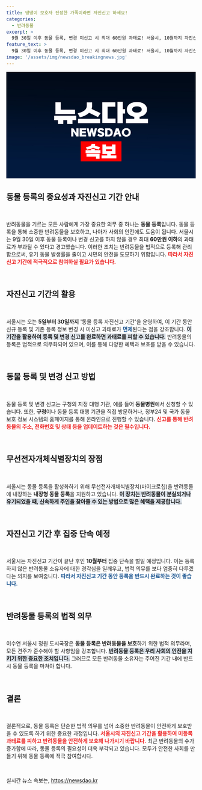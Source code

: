 ```yaml
---
title: 댕댕이 보호자 진정한 가족이라면 자진신고 하세요!
categories:
  - 반려동물
excerpt: >
  9월 30일 이후 동물 등록, 변경 미신고 시 최대 60만원 과태료! 서울시, 10월까지 자진신고 기간 운영. 반려동물 보호를 위한 법적 의무, 놓치지 마세요!
feature_text: >
  9월 30일 이후 동물 등록, 변경 미신고 시 최대 60만원 과태료! 서울시, 10월까지 자진신고 기간 운영. 반려동물 보호를 위한 법적 의무, 놓치지 마세요!
image: '/assets/img/newsdao_breakingnews.jpg'
---
```


<p><img src="/assets/img/newsdao_breakingnews.jpg" alt="ontimetimes 속보" /></p>

<h2 data-ke-size="size26">동물 등록의 중요성과 자진신고 기간 안내</h2>

<p data-ke-size="size16">&nbsp;</p>

<p>반려동물을 기르는 모든 사람에게 가장 중요한 의무 중 하나는 <b>동물 등록</b>입니다. 동물 등록을 통해 소중한 반려동물을 보호하고, 나아가 사회의 안전에도 도움이 됩니다. 서울시는 9월 30일 이후 동물 등록이나 변경 신고를 하지 않을 경우 최대 <b>60만원 이하</b>의 과태료가 부과될 수 있다고 경고했습니다. 이러한 조치는 반려동물을 법적으로 등록해 관리함으로써, 유기 동물 발생률을 줄이고 시민의 안전을 도모하기 위함입니다. <b><span style="color: #ee2323;">따라서 자진신고 기간에 적극적으로 참여하실 필요가 있습니다.</span></b> </p>

<p data-ke-size="size16">&nbsp;</p>

<h2 data-ke-size="size26">자진신고 기간의 활용</h2>

<p data-ke-size="size16">&nbsp;</p>

<p>서울시는 오는 <b>5일부터 30일까지</b> '동물 등록 자진신고 기간'을 운영하여, 이 기간 동안 신규 등록 및 기존 등록 정보 변경 시 미신고 과태료가 <b><span style="color: #1a5490;">면제</span></b>된다는 점을 강조합니다. <b><span style="background-color: #21538527;">이 기간을 활용하여 등록 및 변경 신고를 완료하면 과태료를 피할 수 있습니다.</span></b> 반려동물의 등록은 법적으로 의무화되어 있으며, 이를 통해 다양한 혜택과 보호를 받을 수 있습니다. </p>

<p data-ke-size="size16">&nbsp;</p>

<h2 data-ke-size="size26">동물 등록 및 변경 신고 방법</h2>

<p data-ke-size="size16">&nbsp;</p>

<p>동물 등록 및 변경 신고는 구청의 지정 대행 기관, 예를 들어 <b>동물병원</b>에서 신청할 수 있습니다. 또한, <b>구청</b>이나 동물 등록 대행 기관을 직접 방문하거나, 정부24 및 국가 동물 보호 정보 시스템의 홈페이지를 통해 온라인으로 진행할 수 있습니다. <b><span style="color: #ee2323;">신고를 통해 반려동물의 주소, 전화번호 및 상태 등을 업데이트하는 것은 필수입니다.</span></b></p>

<p data-ke-size="size16">&nbsp;</p>

<h2 data-ke-size="size26">무선전자개체식별장치의 장점</h2>

<p data-ke-size="size16">&nbsp;</p>

<p>서울시는 동물 등록을 활성화하기 위해 무선전자개체식별장치(마이크로칩)을 반려동물에 내장하는 <b>내장형 동물 등록</b>을 지원하고 있습니다. <b><span style="background-color: #21538527;">이 장치는 반려동물이 분실되거나 유기되었을 때, 신속하게 주인을 찾아줄 수 있는 방법으로 많은 혜택을 제공합니다.</span></b></p>

<p data-ke-size="size16">&nbsp;</p>

<h2 data-ke-size="size26">자진신고 기간 후 집중 단속 예정</h2>

<p data-ke-size="size16">&nbsp;</p>

<p>서울시는 자진신고 기간이 끝난 후인 <b>10월부터</b> 집중 단속을 벌일 예정입니다. 이는 등록하지 않은 반려동물 소유자에 대한 경각심을 일깨우고, 법적 의무를 보다 엄중히 다루겠다는 의지를 보여줍니다. <b><span style="color: #1a5490;">따라서 자진신고 기간 동안 등록을 반드시 완료하는 것이 좋습니다.</span></b></p>

<p data-ke-size="size16">&nbsp;</p>

<h2 data-ke-size="size26">반려동물 등록의 법적 의무</h2>

<p data-ke-size="size16">&nbsp;</p>

<p>이수연 서울시 정원 도시국장은 <b>동물 등록은 반려동물을 보호</b>하기 위한 법적 의무라며, 모든 견주가 준수해야 할 사항임을 강조합니다. <b><span style="background-color: #21538527;">반려동물 등록은 우리 사회의 안전을 지키기 위한 중요한 조치입니다.</span></b> 그러므로 모든 반려동물 소유자는 주어진 기간 내에 반드시 동물 등록을 마쳐야 합니다.</p>

<p data-ke-size="size16">&nbsp;</p>

<h2 data-ke-size="size26">결론</h2>

<p data-ke-size="size16">&nbsp;</p>

<p>결론적으로, 동물 등록은 단순한 법적 의무를 넘어 소중한 반려동물이 안전하게 보호받을 수 있도록 하기 위한 중요한 과정입니다. <b><span style="color: #ee2323;">서울시의 자진신고 기간을 활용하여 미등록 과태료를 피하고 반려동물을 안전하게 보호해 나가시기 바랍니다.</span></b> 최근 반려동물의 수가 증가함에 따라, 동물 등록의 필요성이 더욱 부각되고 있습니다. 모두가 안전한 사회를 만들기 위해 동물 등록에 적극 참여합시다. </p>

<p data-ke-size="size16">&nbsp;</p>
실시간 뉴스 속보는, <a href="https://newsdao.kr" rel="dofollow">https://newsdao.kr</a>


